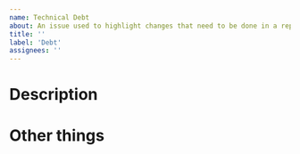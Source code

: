 ```yaml
---
name: Technical Debt
about: An issue used to highlight changes that need to be done in a repository that is currently not scheduled
title: ''
label: 'Debt'
assignees: ''
---
```


# Description

# Other things
